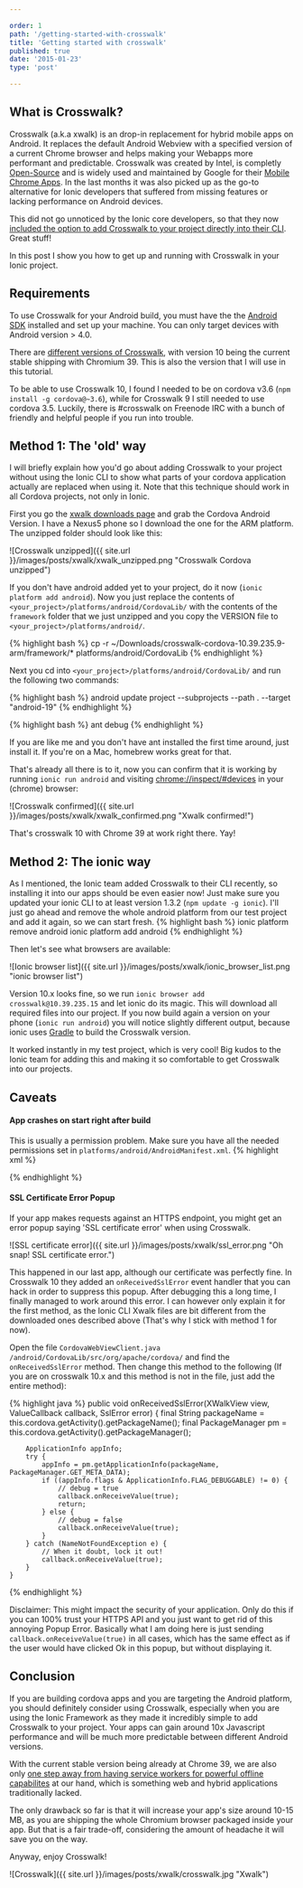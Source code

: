 ```yaml
---

order: 1
path: '/getting-started-with-crosswalk'
title: 'Getting started with crosswalk'
published: true
date: '2015-01-23'
type: 'post'

---
```


## What is Crosswalk?

Crosswalk (a.k.a xwalk) is an drop-in replacement for hybrid mobile apps on Android. It replaces the default Android Webview with a specified version of a current Chrome browser and helps making your Webapps more performant and predictable. Crosswalk was created by Intel, is completly [Open-Source](https://github.com/crosswalk-project/crosswalk) and is widely used and maintained by Google for their [Mobile Chrome Apps](https://github.com/MobileChromeApps/mobile-chrome-apps).
In the last months it was also picked up as the go-to alternative for Ionic developers that suffered from missing features or lacking performance on Android devices.

This did not go unnoticed by the Ionic core developers, so that they now [included the option to add Crosswalk to your project directly into their CLI](http://ionicframework.com/blog/crosswalk-comes-to-ionic). Great stuff!

In this post I show you how to get up and running with Crosswalk in your Ionic project.

## Requirements

To use Crosswalk for your Android build, you must have the the [Android SDK](http://developer.android.com/sdk/index.html) installed and set up your machine. You can only target devices with Android version > 4.0.

There are [different versions of Crosswalk](https://crosswalk-project.org/documentation/downloads.html), with version 10 being the current stable shipping with Chromium 39. This is also the version that I will use in this tutorial.

To be able to use Crosswalk 10, I found I needed to be on cordova v3.6 (`npm install -g cordova@~3.6`), while for Crosswalk 9 I still needed to use cordova 3.5. Luckily, there is #crosswalk on Freenode IRC with a bunch of friendly and helpful people if you run into trouble.

## Method 1: The 'old' way

I will briefly explain how you'd go about adding Crosswalk to your project without using the Ionic CLI to show what parts of your cordova application actually are replaced when using it. Note that this technique should work in all Cordova projects, not only in Ionic.

First you go the [xwalk downloads page](https://crosswalk-project.org/documentation/downloads.html) and grab the Cordova Android Version. I have a Nexus5 phone so I download the one for the ARM platform. The unzipped folder should look like this:

![Crosswalk unzipped]({{ site.url }}/images/posts/xwalk/xwalk_unzipped.png "Crosswalk Cordova unzipped")

If you don't have android added yet to your project, do it now (`ionic platform add android`). Now you just replace the contents of `<your_project>/platforms/android/CordovaLib/` with the contents of the `framework` folder that we just unzipped and you copy the VERSION file to `<your_project>/platforms/android/`.

{% highlight bash %}
cp -r ~/Downloads/crosswalk-cordova-10.39.235.9-arm/framework/\* platforms/android/CordovaLib
{% endhighlight %}

Next you cd into `<your_project>/platforms/android/CordovaLib/` and run the following two commands:

{% highlight bash %}
android update project --subprojects --path . --target "android-19"
{% endhighlight %}

{% highlight bash %}
ant debug
{% endhighlight %}

If you are like me and you don't have ant installed the first time around, just install it. If you're on a Mac, homebrew works great for that.

That's already all there is to it, now you can confirm that it is working by running `ionic run android` and visiting [chrome://inspect/#devices](chrome://inspect/#devices) in your (chrome) browser:

![Crosswalk confirmed]({{ site.url }}/images/posts/xwalk/xwalk_confirmed.png "Xwalk confirmed!")

That's crosswalk 10 with Chrome 39 at work right there. Yay!

## Method 2: The ionic way

As I mentioned, the Ionic team added Crosswalk to their CLI recently, so installing it into our apps should be even easier now! Just make sure you updated your ionic CLI to at least version 1.3.2 (`npm update -g ionic`). I'll just go ahead and remove the whole android platform from our test project and add it again, so we can start fresh.
{% highlight bash %}
ionic platform remove android
ionic platform add android
{% endhighlight %}

Then let's see what browsers are available:

![Ionic browser list]({{ site.url }}/images/posts/xwalk/ionic_browser_list.png "ionic browser list")

Version 10.x looks fine, so we run `ionic browser add crosswalk@10.39.235.15` and let ionic do its magic. This will download all required files into our project. If you now build again a version on your phone (`ionic run android`) you will notice slightly different output, because ionic uses [Gradle](https://www.gradle.org/) to build the Crosswalk version.

It worked instantly in my test project, which is very cool! Big kudos to the Ionic team for adding this and making it so comfortable to get Crosswalk into our projects.

## Caveats

#### App crashes on start right after build

This is usually a permission problem. Make sure you have all the needed permissions set in `platforms/android/AndroidManifest.xml`.
{% highlight xml %}

<!-- you'll most likely always need these -->

<uses-permission android:name="android.permission.INTERNET" />
<uses-permission android:name="android.permission.ACCESS_WIFI_STATE" />
<uses-permission android:name="android.permission.ACCESS_NETWORK_STATE" />

<!-- these you might need depending on what you are doing -->

<uses-permission android:name="android.permission.WRITE_EXTERNAL_STORAGE" />
<uses-permission android:name="android.permission.RECEIVE_BOOT_COMPLETED" />
<uses-permission android:name="android.permission.VIBRATE" />
{% endhighlight %}

#### SSL Certificate Error Popup

If your app makes requests against an HTTPS endpoint, you might get an error popup saying 'SSL certificate error' when using Crosswalk.

![SSL certificate error]({{ site.url }}/images/posts/xwalk/ssl_error.png "Oh snap! SSL certificate error.")

This happened in our last app, although our certificate was perfectly fine. In Crosswalk 10 they added an `onReceivedSslError` event handler that you can hack in order to suppress this popup. After debugging this a long time, I finally managed to work around this error. I can however only explain it for the first method, as the Ionic CLI Xwalk files are bit different from the downloaded ones described above (That's why I stick with method 1 for now).

Open the file `CordovaWebViewClient.java` `/android/CordovaLib/src/org/apache/cordova/` and find the `onReceivedSslError` method. Then change this method to the following (If you are on crosswalk 10.x and this method is not in the file, just add the entire method):

{% highlight java %}
public void onReceivedSslError(XWalkView view, ValueCallback<Boolean> callback, SslError error) {
final String packageName = this.cordova.getActivity().getPackageName();
final PackageManager pm = this.cordova.getActivity().getPackageManager();

        ApplicationInfo appInfo;
        try {
            appInfo = pm.getApplicationInfo(packageName, PackageManager.GET_META_DATA);
            if ((appInfo.flags & ApplicationInfo.FLAG_DEBUGGABLE) != 0) {
                // debug = true
                callback.onReceiveValue(true);
                return;
            } else {
                // debug = false
                callback.onReceiveValue(true);
            }
        } catch (NameNotFoundException e) {
            // When it doubt, lock it out!
            callback.onReceiveValue(true);
        }
    }

{% endhighlight %}

Disclaimer: This might impact the security of your application. Only do this if you can 100% trust your HTTPS API and you just want to get rid of this annoying Popup Error. Basically what I am doing here is just sending `callback.onReceiveValue(true)` in all cases, which has the same effect as if the user would have clicked Ok in this popup, but without displaying it.

## Conclusion

If you are building cordova apps and you are targeting the Android platform, you should definitely consider using Crosswalk, especially when you are using the Ionic Framework as they made it incredibly simple to add Crosswalk to your project. Your apps can gain around 10x Javascript performance and will be much more predictable between different Android versions.

With the current stable version being already at Chrome 39, we are also only [one step away from having service workers for powerful offline capabilites](http://blog.chromium.org/2014/12/chrome-40-beta-powerful-offline-and.html) at our hand, which is something web and hybrid applications traditionally lacked.

The only drawback so far is that it will increase your app's size around 10-15 MB, as you are shipping the whole Chromium browser packaged inside your app. But that is a fair trade-off, considering the amount of headache it will save you on the way.

Anyway, enjoy Crosswalk!

![Crosswalk]({{ site.url }}/images/posts/xwalk/crosswalk.jpg "Xwalk")
